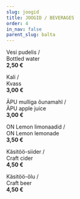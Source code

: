 ```yaml
---
slug: joogid
title: JOOGID / BEVERAGES
order: 4
in_nav: false
parent_slug: balta
---
```


Vesi pudelis /  
Bottled water  
**2,50 €**

Kali /  
Kvass  
**3,00 €**

ÄPU mulliga õunamahl /  
ÄPU apple juice  
**3,00 €**

ON Lemon limonaadid /  
ON Lemon lemonade  
**3,50 €**

Käsitöö-siider /  
Craft cider  
**4,50 €**

Käsitöö-õlu /  
Craft beer  
**4,50 €**
